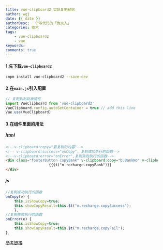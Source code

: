 ```yaml
---
title: vue-clipboard2 实现复制粘贴
author: wgj
date: {{ date }}
authorDesc: 一个写代码的「伪文人」
categories: 技术
tags:
    - vue-clipboard2
    - vue
keywords:
comments: true 
---
```




#### 1.先下载`vue-clipboard2 `

````bash
cnpm install vue-clipboard2 --save-dev
````
<!-- more -->
#### 2.在`main.js`引入配置

````js
// 复制到粘贴板插件
import VueClipboard from 'vue-clipboard2'
VueClipboard.config.autoSetContainer = true // add this line
Vue.use(VueClipboard)
````

#### 3.在组件里面的用法

##### html

````html
<!--v-clipboard:copy="要复制的内容"-->
<!-- v-clipboard:success="onCopy"，复制成功执行的函数-->
<!--v-clipboard:error="onError",复制失败执行的函数-->
<div class="footerButton copyBank" v-clipboard:copy="b.BankNo" v-clipboard:success="onCopy" v-clipboard:error="onError">
                	{{$t("m.recharge.copyBank")}}
</div>

````

##### js

````js
//复制成功执行的函数
onCopy(e) {
    this.isShowCopy=true;
    this.showCopyResult=this.$t("m.recharge.copySuccess");
    },
//复制失败执行的函数
onError(e) {
    this.isShowCopy=true;
    this.showCopyResult=this.$t("m.recharge.copyFail");
},
````

[参考链接](https://www.npmjs.com/package/vue-clipboard2)